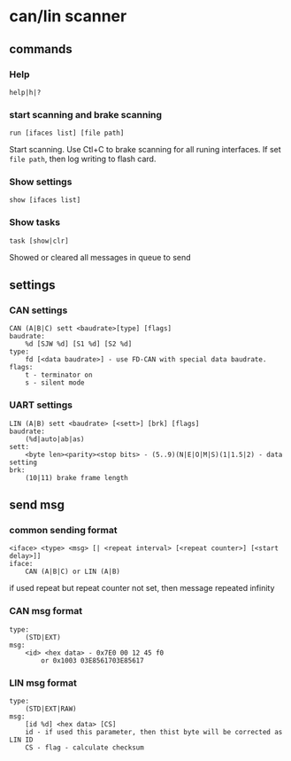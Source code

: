 # can/lin scanner

## commands

### Help

`help|h|?`

### start scanning and brake scanning

`run [ifaces list] [file path]`

Start scanning. Use Ctl+C to brake scanning for all runing interfaces. If set `file path`, then log writing to flash card.

### Show settings

`show [ifaces list]`

### Show tasks

`task [show|clr]`

Showed or cleared all messages in queue to send

## settings

### CAN settings

```
CAN (A|B|C) sett <baudrate>[type] [flags]
baudrate:
    %d [SJW %d] [S1 %d] [S2 %d]
type:
    fd [<data baudrate>] - use FD-CAN with special data baudrate.
flags:
    t - terminator on
    s - silent mode
```

### UART settings

```
LIN (A|B) sett <baudrate> [<sett>] [brk] [flags]
baudrate:
    (%d|auto|ab|as)
sett:
    <byte len><parity><stop bits> - (5..9)(N|E|O|M|S)(1|1.5|2) - data setting
brk:
    (10|11) brake frame length
```

## send msg

### common sending format

```
<iface> <type> <msg> [| <repeat interval> [<repeat counter>] [<start delay>]]
iface:
    CAN (A|B|C) or LIN (A|B)
```
if used repeat but repeat counter not set, then message repeated infinity

### CAN msg format

```
type:
    (STD|EXT)
msg:
    <id> <hex data> - 0x7E0 00 12 45 f0
        or 0x1003 03E8561703E85617
```

### LIN msg format

```
type:
    (STD|EXT|RAW)
msg:
    [id %d] <hex data> [CS]
    id - if used this parameter, then thist byte will be corrected as LIN ID
    CS - flag - calculate checksum
```
